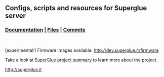 ## Configs, scripts and resources for Superglue server
### [Documentation](http://git.superglue.it/superglue/documentation/wikis/home) | [Files](http://git.superglue.it/superglue/serverfiles/tree/master) | [Commits](http://git.superglue.it/superglue/serverfiles/commits/master)  
&nbsp;  

[experimental!] Firmware images available: http://dev.superglue.it/firmware

Take a look at [SuperGlue project summary](http://git.superglue.it/superglue/documentation/wikis/home) to learn more about the project.  

http://superglue.it
